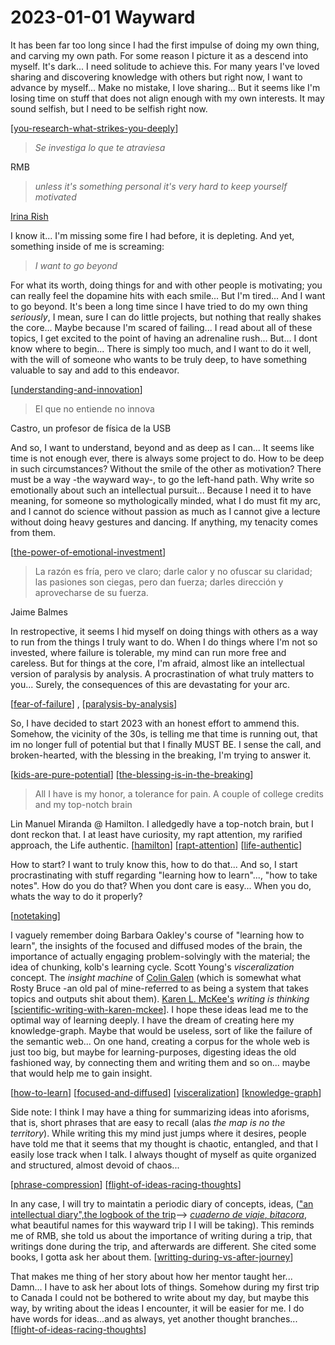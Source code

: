 # 2023-01-01 Wayward

It has been far too long since I had the first impulse of doing my own thing, and carving my own path. For some reason I picture it as a descend into myself. It's dark... I need solitude to achieve this. For many years I've loved sharing and discovering knowledge with others but right now, I want to advance by myself... Make no mistake, I love sharing... But it seems like I'm losing time on stuff that does not align enough with my own interests. It may sound selfish, but I need to be selfish right now.

[[you-research-what-strikes-you-deeply]]

> *Se investiga lo que te atraviesa*

RMB

> *unless it's something personal it's very hard to keep yourself motivated*

[Irina Rish](https://www.youtube.com/watch?v=8-ilcF0R7mI)

I know it... I'm missing some fire I had before, it is depleting. And yet, something inside of me is screaming:

> *I want to go beyond*

For what its worth, doing things for and with other people is motivating; you can really feel the dopamine hits with each smile... But I'm tired... And I want to go beyond. It's been a long time since I have tried to do my own thing *seriously*, I mean, sure I can do little projects, but nothing that really shakes the core... Maybe because I'm scared of failing... I read about all of these topics, I get excited to the point of having an adrenaline rush... But... I dont know where to begin... There is simply too much, and I want to do it well, with the will of someone who wants to be truly deep, to have something valuable to say and add to this endeavor.

[[understanding-and-innovation]]

> El que no entiende no innova

Castro, un profesor de física de la USB

And so, I want to understand, beyond and as deep as I can... It seems like time is not enough ever, there is always some project to do. How to be deep in such circumstances? Without the smile of the other as motivation? There must be a way -the wayward way-, to go the left-hand path. Why write so emotionally about such an intellectual pursuit... Because I need it to have meaning, for someone so mythologically minded, what I do must fit my arc, and I cannot do science without passion as much as I cannot give a lecture without doing heavy gestures and dancing. If anything, my tenacity comes from them.

[[the-power-of-emotional-investment]]

>La razón es fría, pero ve claro; darle calor y no ofuscar su claridad; las pasiones son ciegas, pero dan fuerza; darles dirección y aprovecharse de su fuerza.

Jaime Balmes

In restropective, it seems I hid myself on doing things with others as a way to run from the things I truly want to do. When I do things where I'm not so invested, where failure is tolerable, my mind can run more free and careless. But for things at the core, I'm afraid, almost like an intellectual version of paralysis by analysis. A procrastination of what truly matters to you... Surely, the consequences of this are devastating for your arc.

[[fear-of-failure]] , [[paralysis-by-analysis]]

So, I have decided to start 2023 with an honest effort to ammend this. Somehow, the vicinity of the 30s, is telling me that time is running out, that im no longer full of potential but that I finally MUST BE. I sense the call, and broken-hearted, with the blessing in the breaking, I'm trying to answer it.

[[kids-are-pure-potential]] [[the-blessing-is-in-the-breaking]]

>All I have is my honor, a tolerance for pain. A couple of college credits and my top-notch brain

Lin Manuel Miranda @ Hamilton. I alledgedly have a top-notch brain, but I dont reckon that. I at least have curiosity, my rapt attention, my rarified approach, the Life authentic.
[[hamilton]] [[rapt-attention]] [[life-authentic]]


How to start? I want to truly know this, how to do that... And so, I start procrastinating with stuff regarding "learning how to learn"..., "how to take notes". How do you do that? When you dont care is easy... When you do, whats the way to do it properly?

[[notetaking]]

I vaguely remember doing Barbara Oakley's course of "learning how to learn", the insights of the focused and diffused modes of the brain, the importance of actually engaging problem-solvingly with the material; the idea of chunking, kolb's learning cycle. Scott Young's *visceralization* concept. The *insight machine* of [Colin Galen](https://youtu.be/Dm68uFy6gus) (which is somewhat what Rosty Bruce -an old pal of mine-referred to as being a system that takes topics and outputs shit about them). [Karen L. McKee's](https://youtu.be/tX9asHdFSv4) *writing is thinking* [[scientific-writing-with-karen-mckee]]. I hope these ideas lead me to the optimal way of learning deeply. I have the dream of creating here my knowledge-graph. Maybe that would be useless, sort of like the failure of the semantic web... On one hand, creating a corpus for the whole web is just too big, but maybe for learning-purposes, digesting ideas the old fashioned way, by connecting them and writing them and so on... maybe that would help me to gain insight.

[[how-to-learn]] [[focused-and-diffused]] [[visceralization]] [[knowledge-graph]]

Side note: I think I may have a thing for summarizing ideas into aforisms, that is, short phrases that are easy to recall (alas *the map is no the territory*). While writing this my mind just jumps where it desires, people have told me that it seems that my thought is chaotic, entangled, and that I easily lose track when I talk. I always thought of myself as quite organized and structured, almost devoid of chaos...

[[phrase-compression]]
[[flight-of-ideas-racing-thoughts]]

In any case, I will try to maintatin a periodic diary of concepts, ideas, (["an intellectual diary",the logbook of the trip](https://en.wikipedia.org/wiki/Logbook_(nautical))--> [*cuaderno de viaje*, *bitacora*](https://es.wikipedia.org/wiki/Cuaderno_de_bit%C3%A1cora), what beautiful names for this wayward trip I I will be taking). This reminds me of RMB, she told us about the importance of writing during a trip, that writings done during the trip, and afterwards are different. She cited some books, I gotta ask her about them. [[writting-during-vs-after-journey]]

That makes me thing of her story about how her mentor taught her... Damn... I have to ask her about lots of things. Somehow during my first trip to Canada I could not be bothered to write about my day, but maybe this way, by writing about the ideas I encounter, it will be easier for me. I do have words for ideas...and as always, yet another thought branches...
[[flight-of-ideas-racing-thoughts]]

[//begin]: # "Autogenerated link references for markdown compatibility"
[you-research-what-strikes-you-deeply]: .././bubbles/stub "you-research-what-strikes-you-deeply"
[understanding-and-innovation]: .././bubbles/understanding-and-innovation "understanding-and-innovation"
[the-power-of-emotional-investment]: .././bubbles/the-power-of-emotional-investment "the-power-of-emotional-investment"
[fear-of-failure]: .././bubbles/fear-of-failure "fear-of-failure"
[paralysis-by-analysis]: .././bubbles/paralysis-by-analysis "paralysis-by-analysis"
[kids-are-pure-potential]: .././bubbles/kids-are-pure-potential "kids-are-pure-potential"
[the-blessing-is-in-the-breaking]: .././bubbles/the-blessing-is-in-the-breaking "the-blessing-is-in-the-breaking"
[hamilton]: .././bubbles/hamilton "hamilton"
[rapt-attention]: .././bubbles/rapt-attention "rapt-attention"
[life-authentic]: .././bubbles/life-authentic "life-authentic"
[notetaking]: .././bubbles/notetaking "notetaking"
[scientific-writing-with-karen-mckee]: .././bubbles/scientific-writing-with-karen-mckee "scientific-writing-with-karen-mckee"
[how-to-learn]: .././bubbles/how-to-learn "how-to-learn"
[focused-and-diffused]: .././bubbles/focused-and-diffused "focused-and-diffused"
[visceralization]: .././bubbles/visceralization "visceralization"
[knowledge-graph]: .././bubbles/knowledge-graph "knowledge-graph"
[phrase-compression]: .././bubbles/phrase-compression "phrase-compression"
[flight-of-ideas-racing-thoughts]: .././bubbles/flight-of-ideas-racing-thoughts "flight-of-ideas-racing-thoughts"
[writting-during-vs-after-journey]: .././bubbles/writting-during-vs-after-journey "writting-during-vs-after-journey"
[flight-of-ideas-racing-thoughts]: .././bubbles/flight-of-ideas-racing-thoughts "flight-of-ideas-racing-thoughts"
[//end]: # "Autogenerated link references"

